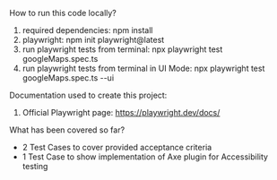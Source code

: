 How to run this code locally?

1. required dependencies: npm install
2. playwright: npm init playwright@latest
3. run playwright tests from terminal: npx playwright test googleMaps.spec.ts
4. run playwright tests from terminal in UI Mode: npx playwright test googleMaps.spec.ts --ui


Documentation used to create this project:
1. Official Playwright page: https://playwright.dev/docs/

What has been covered so far?
- 2 Test Cases to cover provided acceptance criteria
- 1 Test Case to show implementation of Axe plugin for Accessibility testing